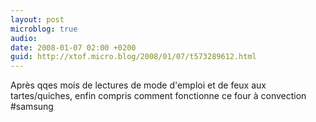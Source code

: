 ```yaml
---
layout: post
microblog: true
audio: 
date: 2008-01-07 02:00 +0200
guid: http://xtof.micro.blog/2008/01/07/t573289612.html
---
```

Après qqes mois de lectures de mode d'emploi et de feux aux tartes/quiches, enfin compris comment fonctionne ce four à convection #samsung
